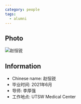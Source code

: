 ```yaml
---
category: people
tags:
  - alumni
---
```


## Photo

![赵恒锐](https://user-images.githubusercontent.com/116997215/201503043-80a1b6a7-6d81-4117-ae8b-6b923a4311f4.jpg)

## Information

- Chinese name: 赵恒锐
- 毕业时间: 2021年6月
- 导师: 李厚强
- 工作地点: UTSW Medical Center
